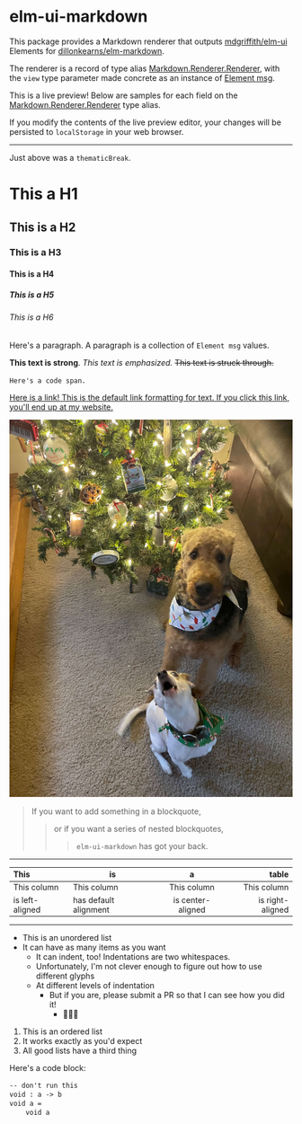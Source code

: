 # elm-ui-markdown

This package provides a Markdown renderer that outputs [mdgriffith/elm-ui](https://package.elm-lang.org/packages/mdgriffith/elm-ui/latest/) Elements for [dillonkearns/elm-markdown](https://package.elm-lang.org/packages/dillonkearns/elm-markdown/latest/).

The renderer is a record of type alias [Markdown.Renderer.Renderer](https://package.elm-lang.org/packages/dillonkearns/elm-markdown/latest/Markdown-Renderer#Renderer), with the `view` type parameter made concrete as an instance of [Element msg](https://package.elm-lang.org/packages/mdgriffith/elm-ui/latest/Element#Element).

This is a live preview! Below are samples for each field on the [Markdown.Renderer.Renderer](https://package.elm-lang.org/packages/dillonkearns/elm-markdown/latest/Markdown-Renderer#Renderer) type alias.

If you modify the contents of the live preview editor, your changes will be persisted to `localStorage` in your web browser.

----

Just above was a `thematicBreak`.

# This a H1
## This is a H2
### This is a H3
#### This is a H4
##### This is a H5
###### This is a H6

Here's a paragraph. A paragraph is a collection of `Element msg` values.

**This text is strong**. _This text is emphasized._ ~~This text is struck through.~~

`Here's a code span.`

[Here is a link! This is the default link formatting for text. If you click this link, you'll end up at my website.](https://pavlick.dev)

![Naughty Dogs](./noodle-and-baloney.webp "These are my dogs, Noodle and Baloney. They are here to show you how easy it is to add an image in a Markdown document. They have not ever done anything naughty.")

> If you want to add something in a blockquote,
> > or if you want a series of nested blockquotes,
> > > `elm-ui-markdown` has got your back.

----

|This|is|a|table|
|:---|--|:-:|----:|
|This column|This column|This column|This column|
|is left-aligned|has default alignment|is center-aligned|is right-aligned|

----

* This is an unordered list
* It can have as many items as you want
  * It can indent, too! Indentations are two whitespaces.
  * Unfortunately, I'm not clever enough to figure out how to use different glyphs
  * At different levels of indentation
    * But if you are, please submit a PR so that I can see how you did it!
      * 🙏🙏🙏

1. This is an ordered list
1. It works exactly as you'd expect
1. All good lists have a third thing

Here's a code block:

```
-- don't run this
void : a -> b
void a =
    void a
```